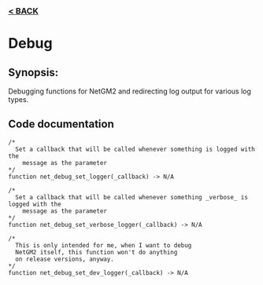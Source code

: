 ### [< BACK](start.md)

# Debug
## Synopsis:
Debugging functions for NetGM2 and redirecting log output for various log types.
## Code documentation
```gml
/*
  Set a callback that will be called whenever something is logged with the
    message as the parameter
*/
function net_debug_set_logger(_callback) -> N/A
```
```gml
/*
  Set a callback that will be called whenever something _verbose_ is logged with the
    message as the parameter
*/
function net_debug_set_verbose_logger(_callback) -> N/A
```
```gml
/*
  This is only intended for me, when I want to debug
  NetGM2 itself, this function won't do anything
  on release versions, anyway.
*/
function net_debug_set_dev_logger(_callback) -> N/A
```